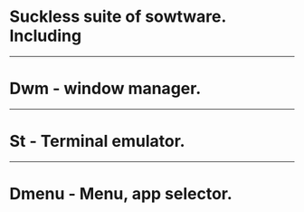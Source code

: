 # Suckless suite of sowtware. Including
---
# Dwm - window manager.
---
# St - Terminal emulator.
---
# Dmenu - Menu, app selector.

